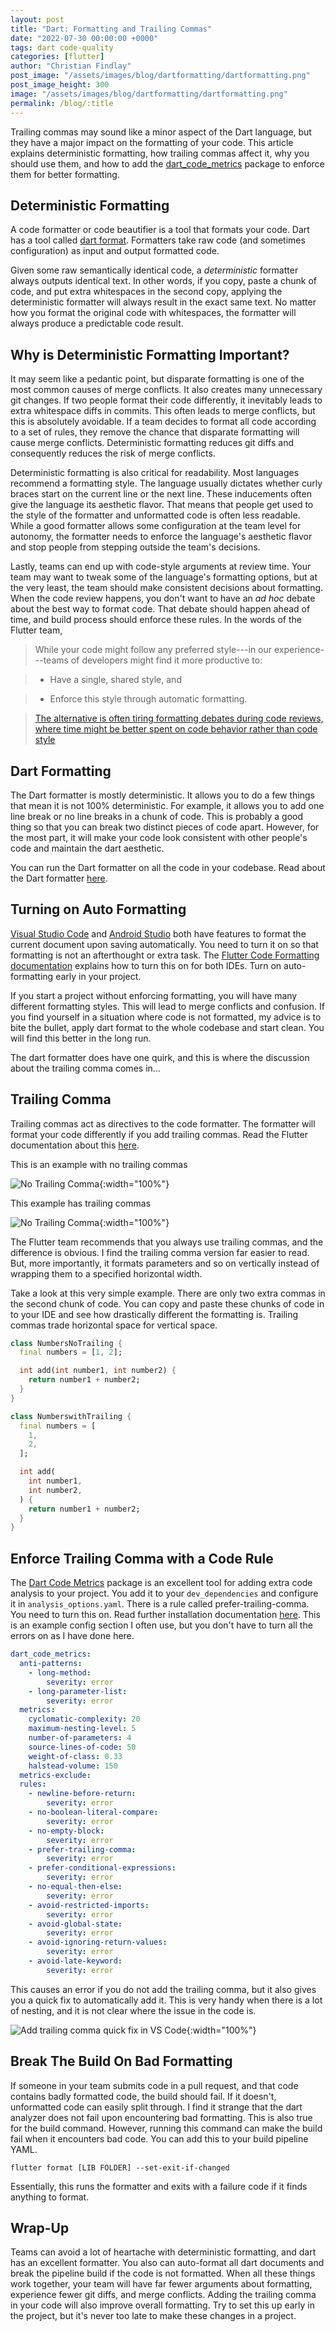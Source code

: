 ```yaml
---
layout: post
title: "Dart: Formatting and Trailing Commas"
date: "2022-07-30 00:00:00 +0000"
tags: dart code-quality
categories: [flutter]
author: "Christian Findlay"
post_image: "/assets/images/blog/dartformatting/dartformatting.png"
post_image_height: 300
image: "/assets/images/blog/dartformatting/dartformatting.png"
permalink: /blog/:title
---
```


Trailing commas may sound like a minor aspect of the Dart language, but they have a major impact on the formatting of your code. This article explains deterministic formatting, how trailing commas affect it, why you should use them, and how to add the [dart_code_metrics](https://pub.dev/packages/dart_code_metrics) package to enforce them for better formatting.

Deterministic Formatting
------------------------

A code formatter or code beautifier is a tool that formats your code. Dart has a tool called [dart format](https://dart.dev/tools/dart-format). Formatters take raw code (and sometimes configuration) as input and output formatted code.

Given some raw semantically identical code, a *deterministic* formatter always outputs identical text. In other words, if you copy, paste a chunk of code, and put extra whitespaces in the second copy, applying the deterministic formatter will always result in the exact same text. No matter how you format the original code with whitespaces, the formatter will always produce a predictable code result.

Why is Deterministic Formatting Important?
------------------------------------------

It may seem like a pedantic point, but disparate formatting is one of the most common causes of merge conflicts. It also creates many unnecessary git changes. If two people format their code differently, it inevitably leads to extra whitespace diffs in commits. This often leads to merge conflicts, but this is absolutely avoidable. If a team decides to format all code according to a set of rules, they remove the chance that disparate formatting will cause merge conflicts. Deterministic formatting reduces git diffs and consequently reduces the risk of merge conflicts.

Deterministic formatting is also critical for readability. Most languages recommend a formatting style. The language usually dictates whether curly braces start on the current line or the next line. These inducements often give the language its aesthetic flavor. That means that people get used to the style of the formatter and unformatted code is often less readable. While a good formatter allows some configuration at the team level for autonomy, the formatter needs to enforce the language's aesthetic flavor and stop people from stepping outside the team's decisions.

Lastly, teams can end up with code-style arguments at review time. Your team may want to tweak some of the language's formatting options, but at the very least, the team should make consistent decisions about formatting. When the code review happens, you don't want to have an *ad hoc* debate about the best way to format code. That debate should happen ahead of time, and build process should enforce these rules. In the words of the Flutter team,

> While your code might follow any preferred style---in our experience---teams of developers might find it more productive to:

> - Have a single, shared style, and

> - Enforce this style through automatic formatting.

> [The alternative is often tiring formatting debates during code reviews, where time might be better spent on code behavior rather than code style](https://docs.flutter.dev/development/tools/formatting)

Dart Formatting
---------------

The Dart formatter is mostly deterministic. It allows you to do a few things that mean it is not 100% deterministic. For example, it allows you to add one line break or no line breaks in a chunk of code. This is probably a good thing so that you can break two distinct pieces of code apart. However, for the most part, it will make your code look consistent with other people's code and maintain the dart aesthetic.

You can run the Dart formatter on all the code in your codebase. Read about the Dart formatter [here](https://dart.dev/tools/dart-format).

Turning on Auto Formatting
--------------------------

[Visual Studio Code](https://www.google.com/url?sa=t&rct=j&q=&esrc=s&source=web&cd=&cad=rja&uact=8&ved=2ahUKEwjuy6Wpyp_5AhX_SmwGHcLXCmoQFnoECA4QAQ&url=https%3A%2F%2Fcode.visualstudio.com%2F&usg=AOvVaw15O90sm1ios8AUpw56hCml) and [Android Studio](https://developer.android.com/studio) both have features to format the current document upon saving automatically. You need to turn it on so that formatting is not an afterthought or extra task. The [Flutter Code Formatting documentation](https://docs.flutter.dev/development/tools/formatting) explains how to turn this on for both IDEs. Turn on auto-formatting early in your project.

If you start a project without enforcing formatting, you will have many different formatting styles. This will lead to merge conflicts and confusion. If you find yourself in a situation where code is not formatted, my advice is to bite the bullet, apply dart format to the whole codebase and start clean. You will find this better in the long run.

The dart formatter does have one quirk, and this is where the discussion about the trailing comma comes in...

Trailing Comma
--------------

Trailing commas act as directives to the code formatter. The formatter will format your code differently if you add trailing commas. Read the Flutter documentation about this [here](https://docs.flutter.dev/development/tools/formatting#using-trailing-commas).

This is an example with no trailing commas

![No Trailing Comma](/assets/images/blog/dartformatting/nocomma.png){:width="100%"}

This example has trailing commas

![No Trailing Comma](/assets/images/blog/dartformatting/comma.png){:width="100%"}

The Flutter team recommends that you always use trailing commas, and the difference is obvious. I find the trailing comma version far easier to read. But, more importantly, it formats parameters and so on vertically instead of wrapping them to a specified horizontal width.

Take a look at this very simple example. There are only two extra commas in the second chunk of code. You can copy and paste these chunks of code in to your IDE and see how drastically different the formatting is. Trailing commas trade horizontal space for vertical space.

```dart
class NumbersNoTrailing {
  final numbers = [1, 2];

  int add(int number1, int number2) {
    return number1 + number2;
  }
}

class NumberswithTrailing {
  final numbers = [
    1,
    2,
  ];

  int add(
    int number1,
    int number2,
  ) {
    return number1 + number2;
  }
}
```

Enforce Trailing Comma with a Code Rule
---------------------------------------

The [Dart Code Metrics](https://pub.dev/packages/dart_code_metrics) package is an excellent tool for adding extra code analysis to your project. You add it to your `dev_dependencies` and configure it in `analysis_options.yaml`. There is a rule called prefer-trailing-comma. You need to turn this on. Read further installation documentation [here](https://pub.dev/packages/dart_code_metrics/install). This is an example config section I often use, but you don't have to turn all the errors on as I have done here.

```yaml
dart_code_metrics:
  anti-patterns:
    - long-method:
        severity: error
    - long-parameter-list:
        severity: error
  metrics:
    cyclomatic-complexity: 20
    maximum-nesting-level: 5
    number-of-parameters: 4
    source-lines-of-code: 50
    weight-of-class: 0.33
    halstead-volume: 150
  metrics-exclude:
  rules:
    - newline-before-return:
        severity: error
    - no-boolean-literal-compare:
        severity: error
    - no-empty-block:
        severity: error
    - prefer-trailing-comma:
        severity: error
    - prefer-conditional-expressions:
        severity: error
    - no-equal-then-else:
        severity: error
    - avoid-restricted-imports:
        severity: error
    - avoid-global-state:
        severity: error
    - avoid-ignoring-return-values:
        severity: error
    - avoid-late-keyword:
        severity: error
```

This causes an error if you do not add the trailing comma, but it also gives you a quick fix to automatically add it. This is very handy when there is a lot of nesting, and it is not clear where the issue in the code is.

![Add trailing comma quick fix in VS Code](/assets/images/blog/dart_formatting/add_trailing_commas.png "Add trailing comma quick fix in VS Code"){:width="100%"}

Break The Build On Bad Formatting
---------------------------------

If someone in your team submits code in a pull request, and that code contains badly formatted code, the build should fail. If it doesn't, unformatted code can easily split through. I find it strange that the dart analyzer does not fail upon encountering bad formatting. This is also true for the build command. However, running this command can make the build fail when it encounters bad code. You can add this to your build pipeline YAML.

`flutter format [LIB FOLDER] --set-exit-if-changed`

Essentially, this runs the formatter and exits with a failure code if it finds anything to format.

Wrap-Up
-------

Teams can avoid a lot of heartache with deterministic formatting, and dart has an excellent formatter. You also can auto-format all dart documents and break the pipeline build if the code is not formatted. When all these things work together, your team will have far fewer arguments about formatting, experience fewer git diffs, and merge conflicts. Adding the trailing comma in your code will also improve overall formatting. Try to set this up early in the project, but it's never too late to make these changes in a project.